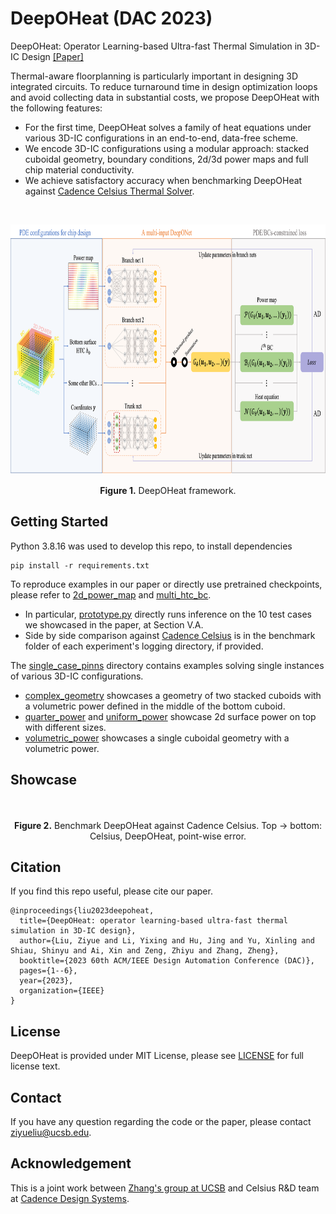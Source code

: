 # DeepOHeat (DAC 2023)

DeepOHeat: Operator Learning-based Ultra-fast Thermal Simulation in 3D-IC Design [[Paper]](https://arxiv.org/pdf/2302.12949)

Thermal-aware floorplanning is particularly important in designing 3D integrated circuits. To reduce turnaround time in design optimization loops and avoid collecting data in substantial costs, we propose DeepOHeat with the following features:

- For the first time, DeepOHeat solves a family of heat equations under various 3D-IC configurations in an end-to-end, data-free scheme.
- We encode 3D-IC configurations using a modular approach: stacked cuboidal geometry, boundary conditions, 2d/3d power maps and full chip material conductivity.
- We achieve satisfactory accuracy when benchmarking DeepOHeat against [Cadence Celsius Thermal Solver](https://www.cadence.com/en_US/home/tools/system-analysis/thermal-solutions/celsius-thermal-solver.html).

<br>
<p align="center">
<img src="./deepoheat.png" height = "400" alt="" align=center />
<br><br>
<b>Figure 1.</b> DeepOHeat framework.
</p>

## Getting Started
Python 3.8.16 was used to develop this repo, to install dependencies
```
pip install -r requirements.txt
```
To reproduce examples in our paper or directly use pretrained checkpoints, please refer to [2d_power_map](./DeepOHeat/2d_power_map) and [multi_htc_bc](./DeepOHeat/multi_htc_bc).

- In particular, [prototype.py](./DeepOHeat/2d_power_map/prototype.py) directly runs inference on the 10 test cases we showcased in the paper, at Section V.A.
- Side by side comparison against [Cadence Celsius](https://www.cadence.com/en_US/home/tools/system-analysis/thermal-solutions/celsius-thermal-solver.html) is in the benchmark folder of each experiment's logging directory, if provided.

The [single_case_pinns](./single_case_pinns) directory contains examples solving single instances of various 3D-IC configurations.

- [complex_geometry](./single_case_pinns/complex_geometry) showcases a geometry of two stacked cuboids with a volumetric power defined in the middle of the bottom cuboid.
- [quarter_power](./single_case_pinns/quarter_power) and [uniform_power](./single_case_pinns/uniform_power) showcase 2d surface power on top with different sizes.
- [volumetric_power](./single_case_pinns/volumetric_power) showcases a single cuboidal geometry with a volumetric power.


## Showcase

<p align="center">
<img src="./showcase.png" height = "325" alt="" align=center />
<br><br>
<b>Figure 2.</b> Benchmark DeepOHeat against Cadence Celsius. Top -> bottom: Celsius, DeepOHeat, point-wise error.
</p>

## Citation
If you find this repo useful, please cite our paper.

```
@inproceedings{liu2023deepoheat,
  title={DeepOHeat: operator learning-based ultra-fast thermal simulation in 3D-IC design},
  author={Liu, Ziyue and Li, Yixing and Hu, Jing and Yu, Xinling and Shiau, Shinyu and Ai, Xin and Zeng, Zhiyu and Zhang, Zheng},
  booktitle={2023 60th ACM/IEEE Design Automation Conference (DAC)},
  pages={1--6},
  year={2023},
  organization={IEEE}
}
```

## License
DeepOHeat is provided under MIT License, please see [LICENSE](./LICENSE) for full license text.

## Contact
If you have any question regarding the code or the paper, please contact [ziyueliu@ucsb.edu](mailto:ziyueliu@ucsb.edu).

## Acknowledgement
This is a joint work between [Zhang's group at UCSB](https://web.ece.ucsb.edu/~zhengzhang/) and Celsius R&D team at [Cadence Design Systems](https://www.cadence.com/en_US/home.html).
